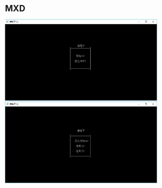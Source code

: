 # MXD
![](https://github.com/mxd0919/666/blob/master/1.png)
![](https://github.com/mxd0919/666/blob/master/2.png)
